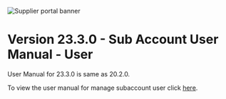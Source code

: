 ![Supplier portal banner](../../../../images/banner-supplier-portal.jpg)


# Version 23.3.0 - Sub Account User Manual - User

User Manual for 23.3.0 is same as 20.2.0. 

To view the user manual for manage subaccount user click [here](../20.2.0/usermanual-supplierportal-manage_subaccount-user.md).

